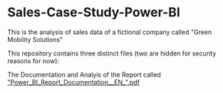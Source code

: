 # Sales-Case-Study-Power-BI
This is the analysis of sales data of a fictional company called "Green Mobility Solutions"

This repository contains three distinct files (two are hidden for security reasons for now):

The Documentation and Analyis of the Report called ["Power_BI_Report_Documentation__EN_".pdf](https://github.com/Nilusche/Sales-Case-Study-Power-BI/blob/main/Power_BI_Report_Documentation__EN_.pdf)


